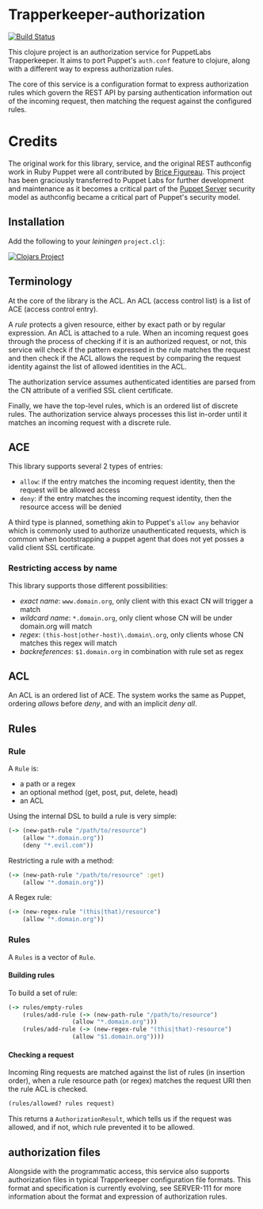 # Trapperkeeper-authorization

[![Build Status](https://travis-ci.org/masterzen/trapperkeeper-authorization.svg?branch=master)](https://travis-ci.org/puppetlabs/trapperkeeper-authorization)

This clojure project is an authorization service for PuppetLabs Trapperkeeper.
It aims to port Puppet's `auth.conf` feature to clojure, along with a different
way to express authorization rules.

The core of this service is a configuration format to express authorization
rules which govern the REST API by parsing authentication information out of
the incoming request, then matching the request against the configured rules.

# Credits

The original work for this library, service, and the original REST authconfig
work in Ruby Puppet were all contributed by [Brice
Figureau](https://github.com/masterzen).  This project has been graciously
transferred to Puppet Labs for further development and maintenance as it
becomes a critical part of the [Puppet
Server](https://github.com/puppetlabs/puppet-server) security model as
authconfig became a critical part of Puppet's security model.

## Installation

Add the following to your _leiningen_ `project.clj`:

[![Clojars Project](http://clojars.org/puppetlabs/trapperkeeper-authorization/latest-version.svg)](http://clojars.org/puppetlabs/trapperkeeper-authorization)


## Terminology

At the core of the library is the ACL. An ACL (access control list) is a list
of ACE (access control entry).

A _rule_ protects a given resource, either by exact path or by regular
expression. An ACL is attached to a rule.  When an incoming request goes
through the process of checking if it is an authorized request, or not, this
service will check if the pattern expressed in the rule matches the request and
then check if the ACL allows the request by comparing the request identity
against the list of allowed identities in the ACL.

The authorization service assumes authenticated identities are parsed from the
CN attribute of a verified SSL client certificate.

Finally, we have the top-level rules, which is an ordered list of discrete
rules.  The authorization service always processes this list in-order until it
matches an incoming request with a discrete rule.

## ACE

This library supports several 2 types of entries:

* `allow`: if the entry matches the incoming request identity, then the request will be allowed access
* `deny`: if the entry matches the incoming request identity, then the resource access will be denied

A third type is planned, something akin to Puppet's `allow any` behavior which
is commonly used to authorize unauthenticated requests, which is common when
bootstrapping a puppet agent that does not yet posses a valid client SSL
certificate.

### Restricting access by name

This library supports those different possibilities:

* _exact name_: `www.domain.org`, only client with this exact CN will trigger a match
* _wildcard name_: `*.domain.org`, only client whose CN will be under domain.org will match
* _regex_: `(this-host|other-host)\.domain\.org`, only clients whose CN matches this regex will match
* _backreferences_: `$1.domain.org` in combination with rule set as regex

## ACL

An ACL is an ordered list of ACE.  The system works the same as Puppet,
ordering _allows_ before _deny_, and with an implicit _deny all_.

## Rules


### Rule

A `Rule` is:
* a path or a regex
* an optional method (get, post, put, delete, head)
* an ACL

Using the internal DSL to build a rule is very simple:

```clojure
(-> (new-path-rule "/path/to/resource")
    (allow "*.domain.org"))
    (deny "*.evil.com"))
```

Restricting a rule with a method:

```clojure
(-> (new-path-rule "/path/to/resource" :get)
    (allow "*.domain.org"))
```

A Regex rule:
```clojure
(-> (new-regex-rule "(this|that)/resource")
    (allow "*.domain.org"))
```

### Rules

A `Rules` is a vector of `Rule`.

#### Building rules

To build a set of rule:

```clojure
(-> rules/empty-rules
    (rules/add-rule (-> (new-path-rule "/path/to/resource")
                  (allow "*.domain.org")))
    (rules/add-rule (-> (new-regex-rule "(this|that)-resource")
                  (allow "$1.domain.org"))))
```

#### Checking a request

Incoming Ring requests are matched against the list of rules (in insertion
order), when a rule resource path (or regex) matches the request URI then the
rule ACL is checked.

```clojure
(rules/allowed? rules request)
```

This returns a `AuthorizationResult`, which tells us if the request was
allowed, and if not, which rule prevented it to be allowed.

## authorization files

Alongside with the programmatic access, this service also supports
authorization files in typical Trapperkeeper configuration file formats.  This
format and specification is currently evolving, see SERVER-111 for more
information about the format and expression of authorization rules.
